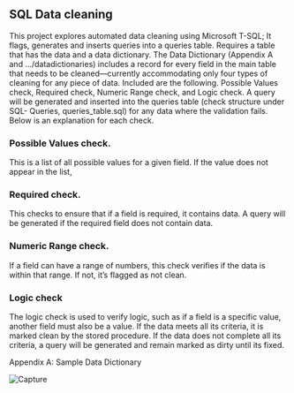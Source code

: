 ## SQL Data cleaning 
This project explores automated data cleaning using Microsoft T-SQL; It flags, generates and inserts queries into a queries table. Requires a table that has the data and a data dictionary. The Data Dictionary (Appendix A and .../datadictionaries) includes a record for every field in the main table that needs to be cleaned—currently accommodating only four types of cleaning for any piece of data. Included are the following. Possible Values check, Required check, Numeric Range check, and Logic check. A query will be generated and inserted into the queries table (check structure under SQL- Queries, queries_table.sql) for any data where the validation fails.
Below is an explanation for each check. 
### Possible Values check. 
This is a list of all possible values for a given field.  If the value does not appear in the list, 
### Required check.
This checks to ensure that if a field is required, it contains data.  A query will be generated if the required field does not contain data.
### Numeric Range check.
If a field can have a range of numbers, this check verifies if the data is within that range. If not, it’s flagged as not clean.
### Logic check
The logic check is used to verify logic, such as if a field is a specific value, another field must also be a value.  If the data meets all its criteria, it is marked clean by the stored procedure.  If the data does not complete all its criteria, a query will be generated and remain marked as dirty until its fixed.


Appendix A:  Sample Data Dictionary

![Capture](https://user-images.githubusercontent.com/112645280/205678770-43428f19-dd6d-4873-8a0e-a51c0fcf0422.JPG)

